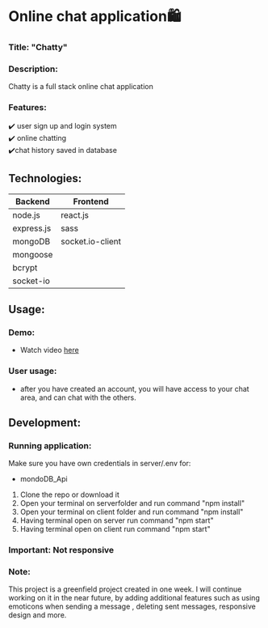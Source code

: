 # Online chat application:shopping:

### Title: "Chatty" 

### Description:
Chatty is a full stack online chat application </br>

### Features:
:heavy_check_mark: user sign up and login system </br>
:heavy_check_mark: online chatting </br>
:heavy_check_mark:chat history saved in database</br>

## Technologies: 

|Backend | Frontend |
| --- | --- |
| node.js | react.js |
| express.js |sass|
| mongoDB | socket.io-client| 
|mongoose| |
|bcrypt||
|socket-io||

## Usage: 

### Demo:
- Watch video [here](https://www.youtube.com/watch?v=yZRbSfVzjtQ&t=5s)

### User usage:
- after you have created an account, you will have access to your chat area, and can chat with the others.

## Development:

### Running application:
Make sure you have own credentials in server/.env for:

- mondoDB_Api 

1. Clone the repo or download it
2. Open your terminal on serverfolder and run command "npm install"
3. Open your terminal on client folder and run command "npm install"
4. Having terminal open on server run command "npm start"
5. Having terminal open on client run command "npm start"

### Important: Not responsive

### Note: 
This project is a greenfield project created in one week. I will continue working on it in the near future, by adding additional features such as using emoticons when sending a message , deleting sent messages, responsive design and more.
